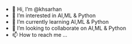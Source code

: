 - 👋 Hi, I’m @khsarhan
- 👀 I’m interested in AI,ML & Python
- 🌱 I’m currently learning AI,ML & Python
- 💞️ I’m looking to collaborate on AI,ML & Python
- 📫 How to reach me ...

<!---
khsarhan/khsarhan is a ✨ special ✨ repository because its `README.md` (this file) appears on your GitHub profile.
You can click the Preview link to take a look at your changes.
--->
